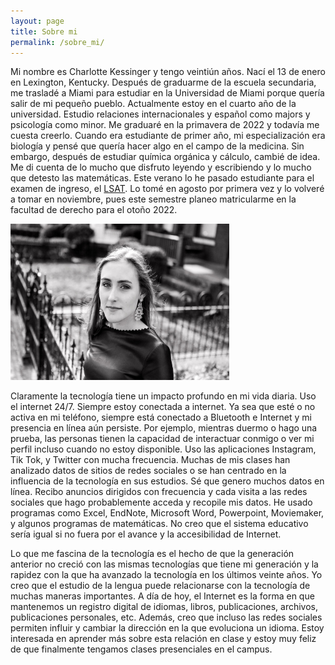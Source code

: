 ```yaml
---
layout: page
title: Sobre mi
permalink: /sobre_mi/
---
```


Mi nombre es Charlotte Kessinger y tengo veintiún años. Nací el 13 de enero en Lexington, Kentucky. Después de graduarme de la escuela secundaria, me trasladé a Miami para estudiar en la Universidad de Miami porque quería salir de mi pequeño pueblo. Actualmente estoy en el cuarto año de la universidad. Estudio relaciones internacionales y español como majors y psicología como minor. Me graduaré en la primavera de 2022 y todavía me cuesta creerlo. Cuando era estudiante de primer año, mi especialización era biología y pensé que quería hacer algo en el campo de la medicina. Sin embargo, después de estudiar química orgánica y cálculo, cambié de idea. Me di cuenta de lo mucho que disfruto leyendo y escribiendo y lo mucho que detesto las matemáticas. Este verano lo he pasado estudiante para el examen de ingreso, el [LSAT](https://www.lsac.org/lsa). Lo tomé en agosto por primera vez y lo volveré a tomar en noviembre, pues este semestre planeo matricularme en la facultad de derecho para el otoño 2022.

<img src="/assets/images/me.JPG" alt="me" width="350" height="250">
	
Claramente la tecnología tiene un impacto profundo en mi vida diaria. Uso el internet 24/7. Siempre estoy conectada a internet. Ya sea que esté o no activa en mi teléfono, siempre está conectado a Bluetooth e Internet y mi presencia en línea aún persiste. Por ejemplo, mientras duermo o hago una prueba, las personas tienen la capacidad de interactuar conmigo o ver mi perfil incluso cuando no estoy disponible. Uso las aplicaciones Instagram, Tik Tok, y Twitter con mucha frecuencia. Muchas de mis clases han analizado datos de sitios de redes sociales o se han centrado en la influencia de la tecnología en sus estudios. Sé que genero muchos datos en línea. Recibo anuncios dirigidos con frecuencia y cada visita a las redes sociales que hago probablemente acceda y recopile mis datos. He usado programas como Excel, EndNote, Microsoft Word, Powerpoint, Moviemaker, y algunos programas de matemáticas. No creo que el sistema educativo sería igual si no fuera por el avance y la accesibilidad de Internet.
		
Lo que me fascina de la tecnología es el hecho de que la generación anterior no creció con las mismas tecnologías que tiene mi generación y la rapidez con la que ha avanzado la tecnología en los últimos veinte años. Yo creo que el estudio de la lengua puede relacionarse con la tecnología de muchas maneras importantes. A día de hoy, el Internet es la forma en que mantenemos un registro digital de idiomas, libros, publicaciones, archivos, publicaciones personales, etc. Además, creo que incluso las redes sociales permiten influir y cambiar la dirección en la que evoluciona un idioma. Estoy interesada en aprender más sobre esta relación en clase y estoy muy feliz de que finalmente tengamos clases presenciales en el campus.
